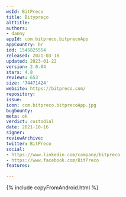 ```yaml
---
wsId: BitPreco
title: Bitypreço
altTitle: 
authors:
- danny
appId: com.bitpreco.bitprecoApp
appCountry: br
idd: 1545825554
released: 2021-03-18
updated: 2023-01-22
version: 2.0.04
stars: 4.8
reviews: 653
size: '74471424'
website: https://bitpreco.com/
repository: 
issue: 
icon: com.bitpreco.bitprecoApp.jpg
bugbounty: 
meta: ok
verdict: custodial
date: 2021-10-16
signer: 
reviewArchive: 
twitter: BitPreco
social:
- https://www.linkedin.com/company/bitpreco
- https://www.facebook.com/BitPreco
features: 

---
```


{% include copyFromAndroid.html %}


